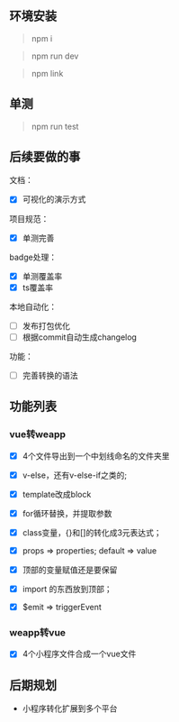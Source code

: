 ## 环境安装

> npm i

> npm run dev

> npm link

## 单测

> npm run test

## 后续要做的事

文档：
- [x] 可视化的演示方式

项目规范：
- [x] 单测完善

badge处理：
- [x] 单测覆盖率
- [x] ts覆盖率

本地自动化：
- [ ] 发布打包优化
- [ ] 根据commit自动生成changelog

功能：
- [ ] 完善转换的语法

## 功能列表
### vue转weapp
- [x] 4个文件导出到一个中划线命名的文件夹里
- [x] v-else，还有v-else-if之类的;
- [x] template改成block
- [x] for循环替换，并提取参数
- [x] class变量，{}和[]的转化成3元表达式；

- [x] props => properties; default => value
- [x] 顶部的变量赋值还是要保留
- [x] import 的东西放到顶部；
- [x] $emit => triggerEvent

### weapp转vue

- [x] 4个小程序文件合成一个vue文件

## 后期规划

- 小程序转化扩展到多个平台
